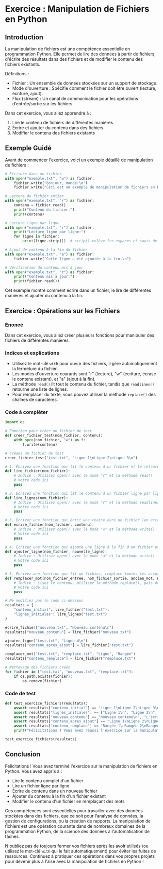 # Exercice : Manipulation de Fichiers en Python

## Introduction

La manipulation de fichiers est une compétence essentielle en programmation Python. Elle permet de lire des données à partir de fichiers, d'écrire des résultats dans des fichiers et de modifier le contenu des fichiers existants.

Définitions :
- Fichier : Un ensemble de données stockées sur un support de stockage.
- Mode d'ouverture : Spécifie comment le fichier doit être ouvert (lecture, écriture, ajout).
- Flux (stream) : Un canal de communication pour les opérations d'entrée/sortie sur les fichiers.

Dans cet exercice, vous allez apprendre à :
1. Lire le contenu de fichiers de différentes manières
2. Écrire et ajouter du contenu dans des fichiers
3. Modifier le contenu des fichiers existants

## Exemple Guidé

Avant de commencer l'exercice, voici un exemple détaillé de manipulation de fichiers :

```python
# Écriture dans un fichier
with open("exemple.txt", "w") as fichier:
    fichier.write("Bonjour, monde!\n")
    fichier.write("Ceci est un exemple de manipulation de fichiers en Python.\n")

# Lecture du fichier entier
with open("exemple.txt", "r") as fichier:
    contenu = fichier.read()
    print("Contenu du fichier:")
    print(contenu)

# Lecture ligne par ligne
with open("exemple.txt", "r") as fichier:
    print("Lecture ligne par ligne:")
    for ligne in fichier:
        print(ligne.strip())  # strip() enlève les espaces et sauts de ligne en début/fin

# Ajout de contenu à la fin du fichier
with open("exemple.txt", "a") as fichier:
    fichier.write("Cette ligne a été ajoutée à la fin.\n")

# Vérification du contenu mis à jour
with open("exemple.txt", "r") as fichier:
    print("Contenu mis à jour:")
    print(fichier.read())
```

Cet exemple montre comment écrire dans un fichier, le lire de différentes manières et ajouter du contenu à la fin.

## Exercice : Opérations sur les Fichiers

### Énoncé

Dans cet exercice, vous allez créer plusieurs fonctions pour manipuler des fichiers de différentes manières.

### Indices et explications

- Utilisez le mot-clé `with` pour ouvrir des fichiers, il gère automatiquement la fermeture du fichier.
- Les modes d'ouverture courants sont "r" (lecture), "w" (écriture, écrase le contenu existant), et "a" (ajout à la fin).
- La méthode `read()` lit tout le contenu du fichier, tandis que `readlines()` retourne une liste de lignes.
- Pour remplacer du texte, vous pouvez utiliser la méthode `replace()` des chaînes de caractères.

### Code à compléter

```python
import os

# Fonction pour créer un fichier de test
def creer_fichier_test(nom_fichier, contenu):
    with open(nom_fichier, "w") as f:
        f.write(contenu)

# Créons un fichier de test
creer_fichier_test("test.txt", "Ligne 1\nLigne 2\nLigne 3\n")

# 1. Écrivez une fonction qui lit le contenu d'un fichier et le retourne sous forme de chaîne
def lire_fichier(nom_fichier):
    # Indice : Utilisez open() avec le mode "r" et la méthode read()
    # Votre code ici
    pass

# 2. Écrivez une fonction qui lit le contenu d'un fichier ligne par ligne et retourne une liste de lignes
def lire_lignes(nom_fichier):
    # Indice : Utilisez open() avec le mode "r" et la méthode readlines()
    # Votre code ici
    pass

# 3. Écrivez une fonction qui écrit une chaîne dans un fichier (en écrasant le contenu existant)
def ecrire_fichier(nom_fichier, contenu):
    # Indice : Utilisez open() avec le mode "w" et la méthode write()
    # Votre code ici
    pass

# 4. Écrivez une fonction qui ajoute une ligne à la fin d'un fichier existant
def ajouter_ligne(nom_fichier, nouvelle_ligne):
    # Indice : Utilisez open() avec le mode "a" et la méthode write()
    # Votre code ici
    pass

# 5. Écrivez une fonction qui lit un fichier, remplace toutes les occurrences d'un mot par un autre, et écrit le résultat dans un nouveau fichier
def remplacer_mot(nom_fichier_entree, nom_fichier_sortie, ancien_mot, nouveau_mot):
    # Indice : Lisez le contenu, utilisez la méthode replace(), puis écrivez dans un nouveau fichier
    # Votre code ici
    pass

# Ne modifiez pas le code ci-dessous
resultats = {
    "contenu_initial": lire_fichier("test.txt"),
    "lignes_initiales": lire_lignes("test.txt")
}

ecrire_fichier("nouveau.txt", "Nouveau contenu\n")
resultats["nouveau_contenu"] = lire_fichier("nouveau.txt")

ajouter_ligne("test.txt", "Ligne 4\n")
resultats["contenu_apres_ajout"] = lire_fichier("test.txt")

remplacer_mot("test.txt", "remplace.txt", "Ligne", "Rangée")
resultats["contenu_remplace"] = lire_fichier("remplace.txt")

# Nettoyage des fichiers créés
for fichier in ["test.txt", "nouveau.txt", "remplace.txt"]:
    if os.path.exists(fichier):
        os.remove(fichier)
```

### Code de test

```python
def test_exercice_fichiers(resultats):
    assert resultats["contenu_initial"] == "Ligne 1\nLigne 2\nLigne 3\n", "La lecture du fichier initial n'est pas correcte"
    assert resultats["lignes_initiales"] == ["Ligne 1\n", "Ligne 2\n", "Ligne 3\n"], "La lecture ligne par ligne n'est pas correcte"
    assert resultats["nouveau_contenu"] == "Nouveau contenu\n", "L'écriture dans un nouveau fichier n'est pas correcte"
    assert resultats["contenu_apres_ajout"] == "Ligne 1\nLigne 2\nLigne 3\nLigne 4\n", "L'ajout d'une ligne n'est pas correct"
    assert resultats["contenu_remplace"] == "Rangée 1\nRangée 2\nRangée 3\nRangée 4\n", "Le remplacement de mot n'est pas correct"
    print("Félicitations ! Vous avez réussi l'exercice sur la manipulation de fichiers.")

test_exercice_fichiers(resultats)
```

## Conclusion

Félicitations ! Vous avez terminé l'exercice sur la manipulation de fichiers en Python. Vous avez appris à :
- Lire le contenu complet d'un fichier
- Lire un fichier ligne par ligne
- Écrire du contenu dans un nouveau fichier
- Ajouter du contenu à la fin d'un fichier existant
- Modifier le contenu d'un fichier en remplaçant des mots

Ces compétences sont essentielles pour travailler avec des données stockées dans des fichiers, que ce soit pour l'analyse de données, la gestion de configurations, ou la création de rapports. La manipulation de fichiers est une opération courante dans de nombreux domaines de la programmation Python, de la science des données à l'automatisation de tâches.

N'oubliez pas de toujours fermer vos fichiers après les avoir utilisés (ou utilisez le mot-clé `with` qui le fait automatiquement) pour éviter les fuites de ressources. Continuez à pratiquer ces opérations dans vos propres projets pour devenir plus à l'aise avec la manipulation de fichiers en Python !